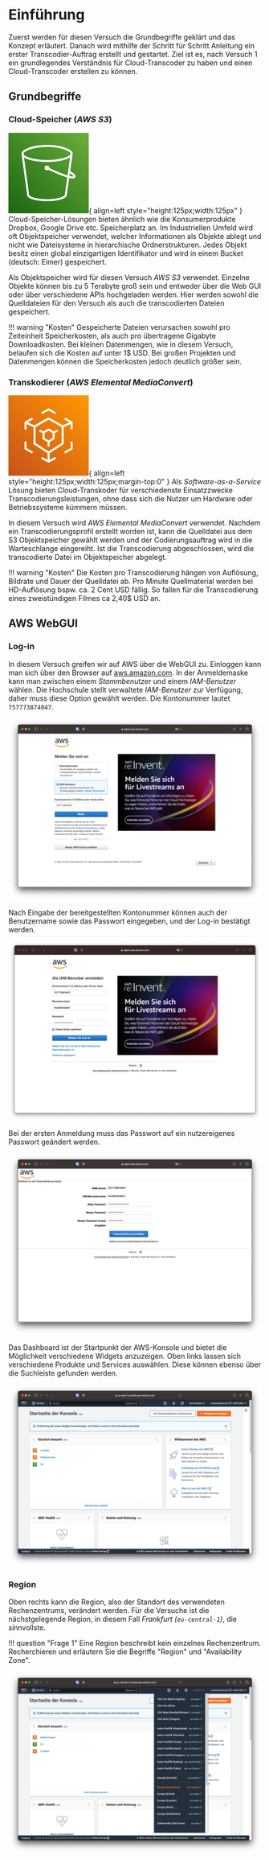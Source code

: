 # Einführung

Zuerst werden für diesen Versuch die Grundbegriffe geklärt und das Konzept erläutert. Danach wird mithilfe der Schritt für Schritt Anleitung ein erster Transcodier-Auftrag erstellt und gestartet. Ziel ist es, nach Versuch 1 ein grundlegendes Verständnis für Cloud-Transcoder zu haben und einen Cloud-Transcoder erstellen zu können.

## Grundbegriffe

### Cloud-Speicher (*AWS S3*)

![AWS S3 Logo](../assets/versuch1/aws_s3.svg){ align=left style="height:125px;width:125px" } Cloud-Speicher-Lösungen bieten ähnlich wie die Konsumerprodukte Dropbox, Google Drive etc. Speicherplatz an. Im Industriellen Umfeld wird oft Objektspeicher verwendet, welcher Informationen als Objekte ablegt und nicht wie Dateisysteme in hierarchische Ordnerstrukturen. Jedes Objekt besitz einen global einzigartigen Identifikator und wird in einem Bucket (deutsch: Eimer) gespeichert. 

Als Objektspeicher wird für diesen Versuch *AWS S3* verwendet. Einzelne Objekte können bis zu 5 Terabyte groß sein und entweder über die Web GUI oder über verschiedene APIs hochgeladen werden. Hier werden sowohl die Quelldateien für den Versuch als auch die transcodierten Dateien gespeichert.

!!! warning "Kosten"
    Gespeicherte Dateien verursachen sowohl pro Zeiteinheit Speicherkosten, als auch pro übertragene Gigabyte Downloadkosten. Bei kleinen Datenmengen, wie in diesem Versuch, belaufen sich die Kosten auf unter 1$ USD. Bei großen Projekten und Datenmengen können die Speicherkosten jedoch deutlich größer sein.

### Transkodierer (*AWS Elemental MediaConvert*)

![AWS Elemental Mediaconvert Logo](../assets/versuch1/aws_elemental_mediaconvert.svg){ align=left style="height:125px;width:125px;margin-top:0" } Als *Software-as-a-Service* Lösung bieten Cloud-Transkoder für verschiedenste Einsatzzwecke Transcodierungsleistungen, ohne dass sich die Nutzer um Hardware oder Betriebssysteme kümmern müssen.

In diesem Versuch wird *AWS Elemental MediaConvert* verwendet. Nachdem ein Transcodierungsprofil erstellt worden ist, kann die Quelldatei aus dem S3 Objektspeicher gewählt werden und der Codierungsauftrag wird in die Warteschlange eingereiht. Ist die Transcodierung abgeschlossen, wird die transcodierte Datei im Objektspeicher abgelegt.

!!! warning "Kosten"
    Die Kosten pro Transcodierung hängen von Auflösung, Bildrate und Dauer der Quelldatei ab. Pro Minute Quellmaterial werden bei HD-Auflösung bspw. ca. 2 Cent USD fällig. So fallen für die Transcodierung eines zweistündigen Filmes ca 2,40$ USD an.

## AWS WebGUI

### Log-in

In diesem Versuch greifen wir auf AWS über die WebGUI zu. Einloggen kann man sich über den Browser auf [aws.amazon.com](https://aws.amazon.com/de/). In der Anmeldemaske kann man zwischen einem *Stammbenutzer* und einem *IAM-Benutzer* wählen. Die Hochschule stellt verwaltete *IAM-Benutzer* zur Verfügung, daher muss diese Option gewählt werden. Die Kontonummer lautet `757773874047`.

![AWS Login Maske](../assets/versuch1/aws_login_01.png)

Nach Eingabe der bereitgestellten Kontonummer können auch der Benutzername sowie das Passwort eingegeben, und der Log-in bestätigt werden.

![AWS Login Maske](../assets/versuch1/aws_login_02.png)

Bei der ersten Anmeldung muss das Passwort auf ein nutzereigenes Passwort geändert werden.

![AWS Password Ändern](../assets/versuch1/aws_password_change.png)

Das Dashboard ist der Startpunkt der AWS-Konsole und bietet die Möglichkeit verschiedene Widgets anzuzeigen. Oben links lassen sich verschiedene Produkte und Services auswählen. Diese können ebenso über die Suchleiste gefunden werden. 

![AWS WebGUI](../assets/versuch1/aws_dashboard.png)

### Region

Oben rechts kann die Region, also der Standort des verwendeten Rechenzentrums, verändert werden. Für die Versuche ist die nächstgelegende Region, in diesem Fall *Frankfurt (`eu-central-1`)*, die sinnvollste.

!!! question "Frage 1"
    Eine Region beschreibt kein einzelnes Rechenzentrum. Recherchieren und erläutern Sie die Begriffe "Region" und "Availability Zone".

![AWS Region Setting](../assets/versuch1/aws_region.png)